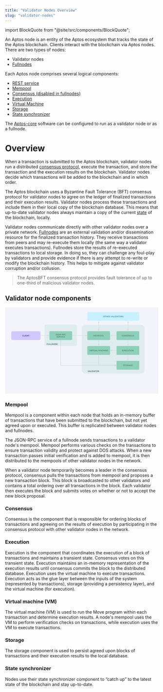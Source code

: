 ```yaml
---
title: "Validator Nodes Overview"
slug: "validator-nodes"
---
```

import BlockQuote from "@site/src/components/BlockQuote";

An Aptos node is an entity of the Aptos ecosystem that tracks the state of the Aptos blockchain. Clients interact with the blockchain via Aptos nodes. There are two types of nodes:
* Validator nodes
* [Fullnodes](./fullnodes.md)

Each Aptos node comprises several logical components:
* [REST service](../reference/glossary#rest-service)
* [Mempool](#mempool)
* [Consensus (disabled in fullnodes)](#consensus)
* [Execution](#execution)
* [Virtual Machine](#virtual-machine-vm)
* [Storage](#storage)
* [State synchronizer](#state-synchronizer)

The [Aptos-core](../reference/glossary#aptos-core) software can be configured to run as a validator node or as a fullnode.

# Overview

When a transaction is submitted to the Aptos blockchain, validator nodes run a distributed [consensus protocol](../reference/glossary#consensus-protocol), execute the transaction, and store the transaction and the execution results on the blockchain. Validator nodes decide which transactions will be added to the blockchain and in which order.

The Aptos blockchain uses a Byzantine Fault Tolerance (BFT) consensus protocol for validator nodes to agree on the ledger of finalized transactions and their execution results. Validator nodes process these transactions and include them in their local copy of the blockchain database. This means that up-to-date validator nodes always maintain a copy of the current [state](/reference/glossary#state) of the blockchain, locally.

Validator nodes communicate directly with other validator nodes over a private network. [Fullnodes](./fullnodes.md) are an external validation and/or dissemination resource for the finalized transaction history. They receive transactions from peers and may re-execute them locally (the same way a validator executes transactions). Fullnodes store the results of re-executed transactions to local storage. In doing so, they can challenge any foul-play by validators and provide evidence if there is any attempt to re-write or modify the blockchain history. This helps to mitigate against validator corruption and/or collusion.

<BlockQuote type="info">
The AptosBFT consensus protocol provides fault tolerance of up to one-third of malicious validator nodes.
</BlockQuote>

## Validator node components

![validator.svg](../../static/img/docs/validator.svg)
### Mempool

Mempool is a component within each node that holds an in-memory buffer of transactions that have been submitted to the blockchain, but not yet agreed upon or executed. This buffer is replicated between validator nodes and fullnodes.

The JSON-RPC service of a fullnode sends transactions to a validator node's mempool. Mempool performs various checks on the transactions to ensure transaction validity and protect against DOS attacks. When a new transaction passes initial verification and is added to mempool, it is then distributed to the mempools of other validator nodes in the network.

When a validator node temporarily becomes a leader in the consensus protocol, consensus pulls the transactions from mempool and proposes a new transaction block. This block is broadcasted to other validators and contains a total ordering over all transactions in the block. Each validator then executes the block and submits votes on whether or not to accept the new block proposal.

### Consensus

Consensus is the component that is responsible for ordering blocks of transactions and agreeing on the results of execution by participating in the consensus protocol with other validator nodes in the network.

### Execution

Execution is the component that coordinates the execution of a block of transactions and maintains a transient state. Consensus votes on this transient state. Execution maintains an in-memory representation of the execution results until consensus commits the block to the distributed database. Execution uses the virtual machine to execute transactions. Execution acts as the glue layer between the inputs of the system (represented by transactions), storage (providing a persistency layer), and the virtual machine (for execution).

### Virtual machine (VM)

The virtual machine (VM) is used to run the Move program within each transaction and determine execution results. A node's mempool uses the VM to perform verification checks on transactions, while execution uses the VM to execute transactions.

### Storage

The storage component is used to persist agreed upon blocks of transactions and their execution results to the local database.

### State synchronizer

Nodes use their state synchronizer component to “catch up” to the latest state of the blockchain and stay up-to-date.
